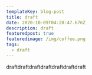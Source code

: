 ```yaml
---
templateKey: blog-post
title: draft
date: 2020-10-09T04:28:47.676Z
description: draft
featuredpost: true
featuredimage: /img/coffee.png
tags:
  - draft
---
```

draftdraftdraftdraftdraftdraftdraft